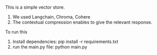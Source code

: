 This is a simple vector store. 
1. We used Langchain, Chroma, Cohere
2. The contextual compression enables to give the relevant response.

To run this 

1. Install dependencies:
  pip install -r requirements.txt
2. run the main.py file:
   python main.py
